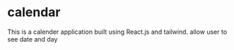 # calendar
This is a calender application built using React.js and tailwind. allow user to see date and day
